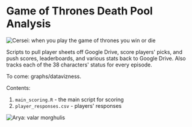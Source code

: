 # Game of Thrones Death Pool Analysis

![Cersei: when you play the game of thrones you win or die](https://media.giphy.com/media/7E0QphLuDhT32/giphy.gif)

Scripts to pull player sheets off Google Drive, score players' picks, and push scores, leaderboards, and various stats back to Google Drive. Also tracks each of the 38 characters' status for every episode. 

To come: graphs/datavizness.

Contents: 
1. `main_scoring.R` - the main script for scoring
2. `player_responses.csv` - players' responses

![Arya: valar morghulis](https://media.giphy.com/media/c1oP0AunRfP7a/giphy.gif)